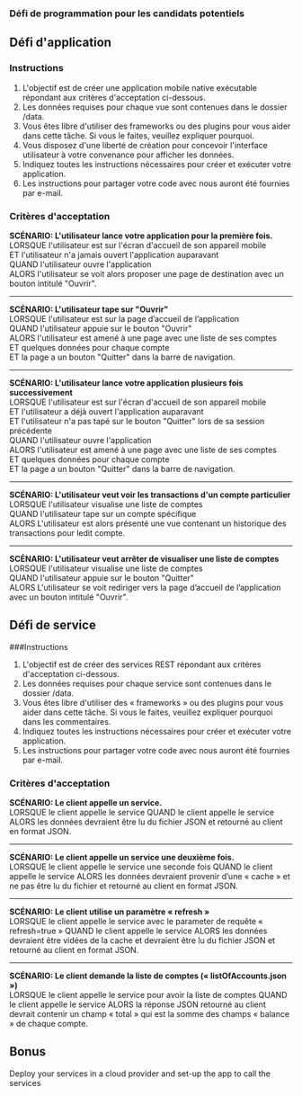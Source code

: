 ### Défi de programmation pour les candidats potentiels
## Défi d'application
### Instructions
1. L'objectif est de créer une application mobile native exécutable répondant aux critères d'acceptation ci-dessous.
2. Les données requises pour chaque vue sont contenues dans le dossier /data.
3. Vous êtes libre d'utiliser des frameworks ou des plugins pour vous aider dans cette tâche. Si vous le faites, veuillez expliquer pourquoi.
4. Vous disposez d'une liberté de création pour concevoir l'interface utilisateur à votre convenance pour afficher les données.
5. Indiquez toutes les instructions nécessaires pour créer et exécuter votre application.
6. Les instructions pour partager votre code avec nous auront été fournies par e-mail.

### Critères d'acceptation
**SCÉNARIO: L'utilisateur lance votre application pour la première fois.**   
LORSQUE l'utilisateur est sur l'écran d'accueil de son appareil mobile   
ET l'utilisateur n'a jamais ouvert l'application auparavant   
QUAND l'utilisateur ouvre l'application   
ALORS l'utilisateur se voit alors proposer une page de destination avec un bouton intitulé "Ouvrir".
___

**SCÉNARIO: L'utilisateur tape sur "Ouvrir"**       
LORSQUE l'utilisateur est sur la page d’accueil de l’application   
QUAND l'utilisateur appuie sur le bouton "Ouvrir"   
ALORS l'utilisateur est amené à une page avec une liste de ses comptes   
ET quelques données pour chaque compte   
ET la page a un bouton "Quitter" dans la barre de navigation.
___

**SCÉNARIO: L'utilisateur lance votre application plusieurs fois successivement**       
LORSQUE l'utilisateur est sur l'écran d'accueil de son appareil mobile      
ET l'utilisateur a déjà ouvert l'application auparavant     
ET l'utilisateur n'a pas tapé sur le bouton "Quitter" lors de sa session précédente     
QUAND l'utilisateur ouvre l'application     
ALORS l'utilisateur est amené à une page avec une liste de ses comptes  
ET quelques données pour chaque compte  
ET la page a un bouton "Quitter" dans la barre de navigation.   
___

**SCÉNARIO: L'utilisateur veut voir les transactions d'un compte particulier**  
LORSQUE l'utilisateur visualise une liste de comptes    
QUAND l'utilisateur tape sur un compte spécifique   
ALORS L'utilisateur est alors présenté une vue contenant un historique des transactions pour ledit compte.
___

**SCÉNARIO: L'utilisateur veut arrêter de visualiser une liste de comptes**     
LORSQUE l'utilisateur visualise une liste de comptes    
QUAND l'utilisateur appuie sur le bouton "Quitter"  
ALORS L'utilisateur se voit rediriger vers la page d’accueil de l’application avec un bouton intitulé "Ouvrir". 

## Défi de service
###Instructions
1. L'objectif est de créer des services REST répondant aux critères d'acceptation ci-dessous.
1. Les données requises pour chaque service sont contenues dans le dossier /data.
1. Vous êtes libre d'utiliser des « frameworks » ou des plugins pour vous aider dans cette tâche. Si vous le faites, veuillez expliquer pourquoi dans les commentaires.
1. Indiquez toutes les instructions nécessaires pour créer et exécuter votre application.
1. Les instructions pour partager votre code avec nous auront été fournies par e-mail.

### Critères d'acceptation
**SCÉNARIO: Le client appelle un service.**   
LORSQUE le client appelle le service 
QUAND le client appelle le service
ALORS les données devraient être lu du fichier JSON et retourné au client en format JSON.
___

**SCÉNARIO: Le client appelle un service une deuxième fois.**   
LORSQUE le client appelle le service une seconde fois 
QUAND le client appelle le service
ALORS les données devraient provenir d’une « cache » et ne pas être lu du fichier et retourné au client en format JSON.
___

**SCÉNARIO: Le client utilise un paramètre « refresh »**   
LORSQUE le client appelle le service avec le parameter de requête « refresh=true »
QUAND le client appelle le service
ALORS les données devraient être vidées de la cache et devraient être lu du fichier JSON et retourné au client en format JSON.
___

**SCÉNARIO: Le client demande la liste de comptes (« listOfAccounts.json »)**   
LORSQUE le client appelle le service pour avoir la liste de comptes 
QUAND le client appelle le service
ALORS la réponse JSON retourné au client devrait contenir un champ « total » qui est la somme des champs « balance » de chaque compte. 
 
 
 ## Bonus
 Deploy your services in a cloud provider and set-up the app to call the services
